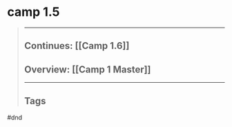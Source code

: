 # camp 1.5

> ______________________________________________________________________
>
> ## Continues: \[[Camp 1.6]\]
>
> ## Overview: \[[Camp 1 Master]\]
>
> ______________________________________________________________________
>
> ## Tags

#dnd

